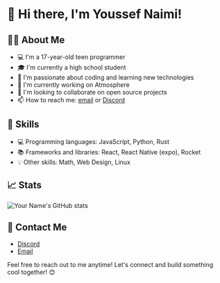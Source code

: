 # 👋 Hi there, I'm Youssef Naimi!

## 👨‍💻 About Me
- 💻 I'm a 17-year-old teen programmer
- 🎓 I'm currently a high school student
- 🌱 I'm passionate about coding and learning new technologies
- 🔭 I'm currently working on Atmosphere 
- 🌟 I'm looking to collaborate on open source projects
- 📫 How to reach me: [email](mailto:p141052906@taalim.ma) or [Discord](https://discordapp.com/users/698802214067634176)

## 🚀 Skills
- 💻 Programming languages: JavaScript, Python, Rust
- 📚 Frameworks and libraries: React, React Native (expo), Rocket
- 💡 Other skills: Math, Web Design, Linux

## 📈 Stats
![Your Name's GitHub stats](https://github-readme-stats.vercel.app/api?username=Youssef-Naimi&show_icons=true&theme=radical)

## 💬 Contact Me
- [Discord](https://discordapp.com/users/698802214067634176)
- [Email](mailto:p141052906@taalim.ma)

Feel free to reach out to me anytime! Let's connect and build something cool together! 😊
